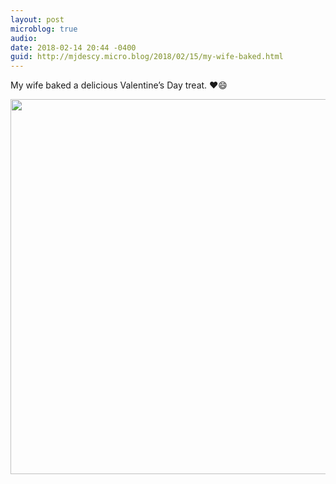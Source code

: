 ```yaml
---
layout: post
microblog: true
audio: 
date: 2018-02-14 20:44 -0400
guid: http://mjdescy.micro.blog/2018/02/15/my-wife-baked.html
---
```

My wife baked a delicious Valentine’s Day treat. ❤️😄

<img src="http://mjdescy.micro.blog/uploads/2018/7c8bb906e5.jpg" width="599" height="600" />

